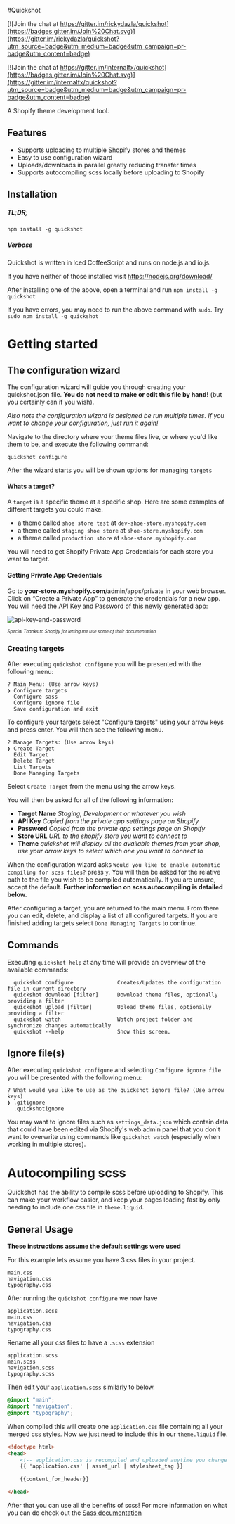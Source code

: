 #Quickshot

[![Join the chat at https://gitter.im/rickydazla/quickshot](https://badges.gitter.im/Join%20Chat.svg)](https://gitter.im/rickydazla/quickshot?utm_source=badge&utm_medium=badge&utm_campaign=pr-badge&utm_content=badge)

[![Join the chat at https://gitter.im/internalfx/quickshot](https://badges.gitter.im/Join%20Chat.svg)](https://gitter.im/internalfx/quickshot?utm_source=badge&utm_medium=badge&utm_campaign=pr-badge&utm_content=badge)

A Shopify theme development tool.

## Features

- Supports uploading to multiple Shopify stores and themes
- Easy to use configuration wizard
- Uploads/downloads in parallel greatly reducing transfer times
- Supports autocompiling scss locally before uploading to Shopify

## Installation

##### TL;DR;

`npm install -g quickshot`

##### Verbose

Quickshot is written in Iced CoffeeScript and runs on node.js and io.js.

If you have neither of those installed visit https://nodejs.org/download/

After installing one of the above, open a terminal and run `npm install -g quickshot`

If you have errors, you may need to run the above command with `sudo`. Try `sudo npm install -g quickshot`

# Getting started

## The configuration wizard

The configuration wizard will guide you through creating your quickshot.json file. **You do not need to make or edit this file by hand!** (but you certainly can if you wish).

*Also note the configuration wizard is designed be run multiple times. If you want to change your configuration, just run it again!*

Navigate to the directory where your theme files live, or where you'd like them to be, and execute the following command:

`quickshot configure`

After the wizard starts you will be shown options for managing `targets`

#### Whats a target?

A `target` is a specific theme at a specific shop. Here are some examples of different targets you could make.

- a theme called `shoe store test` at `dev-shoe-store.myshopify.com`
- a theme called `staging shoe store` at `shoe-store.myshopify.com`
- a theme called `production store` at `shoe-store.myshopify.com`

You will need to get Shopify Private App Credentials for each store you want to target.

#### Getting Private App Credentials

Go to **your-store.myshopify.com**/admin/apps/private in your web browser. Click on “Create a Private App” to generate the credentials for a new app. You will need the API Key and Password of this newly generated app:

![api-key-and-password](doc/API-key-and-password.jpg)

<sup><sub>*Special Thanks to Shopify for letting me use some of their documentation*</sup></sub>


### Creating targets

After executing `quickshot configure` you will be presented with the following menu:

```
? Main Menu: (Use arrow keys)
❯ Configure targets
  Configure sass
  Configure ignore file
  Save configuration and exit
```

To configure your targets select "Configure targets" using your arrow keys and press enter. You will then see the following menu.

```
? Manage Targets: (Use arrow keys)
❯ Create Target
  Edit Target
  Delete Target
  List Targets
  Done Managing Targets
```

Select `Create Target` from the menu using the arrow keys.

You will then be asked for all of the following information:

- **Target Name** *Staging, Development or whatever you wish*
- **API Key** *Copied from the private app settings page on Shopify*
- **Password** *Copied from the private app settings page on Shopify*
- **Store URL** *URL to the shopify store you want to connect to*
- **Theme** *quickshot will display all the available themes from your shop, use your arrow keys to select which one you want to connect to*

When the configuration wizard asks `Would you like to enable automatic compiling for scss files?` press `y`. You will then be asked for the relative path to the file you wish to be compiled automatically. If you are unsure, accept the default. **Further information on scss autocompiling is detailed below.**

After configuring a target, you are returned to the main menu. From there you can edit, delete, and display a list of all configured targets. If you are finished adding targets select `Done Managing Targets` to continue.

## Commands

Executing `quickshot help` at any time will provide an overview of the available commands:

```
  quickshot configure              Creates/Updates the configuration file in current directory
  quickshot download [filter]      Download theme files, optionally providing a filter
  quickshot upload [filter]        Upload theme files, optionally providing a filter
  quickshot watch                  Watch project folder and synchronize changes automatically
  quickshot --help                 Show this screen.
```

## Ignore file(s)

After executing `quickshot configure` and selecting `Configure ignore file` you will be presented with the following menu:

```
? What would you like to use as the quickshot ignore file? (Use arrow keys)
❯ .gitignore
  .quickshotignore
```  

You may want to ignore files such as `settings_data.json` which contain data that could have been edited via Shopify's web admin panel that you don't want to overwrite using commands like `quickshot watch` (especially when working in multiple stores). 

# Autocompiling scss

Quickshot has the ability to compile scss before uploading to Shopify. This can make your workflow easier, and keep your pages loading fast by only needing to include one css file in `theme.liquid`.

## General Usage

**These instructions assume the default settings were used**

For this example lets assume you have 3 css files in your project.

```
main.css
navigation.css
typography.css
```

After running the `quickshot configure` we now have

```
application.scss
main.css
navigation.css
typography.css
```

Rename all your css files to have a `.scss` extension

```
application.scss
main.scss
navigation.scss
typography.scss
```

Then edit your `application.scss` similarly to below.

```scss
@import "main";
@import "navigation";
@import "typography";
```

When compiled this will create one `application.css` file containing all your merged css styles. Now we just need to include this in our `theme.liquid` file.

```html
<!doctype html>
<head>
    <!-- application.css is recompiled and uploaded anytime you change ANY .scss file in your project. -->
    {{ 'application.css' | asset_url | stylesheet_tag }}

    {{content_for_header}}

</head>
```

After that you can use all the benefits of scss! For more information on what you can do check out the [Sass documentation](http://sass-lang.com/documentation/file.SASS_REFERENCE)
